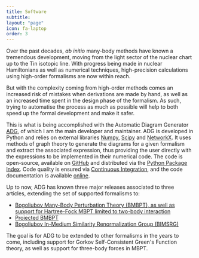 ```yaml
---
title: Software
subtitle:
layout: "page"
icon: fa-laptop
order: 3
---
```


Over the past decades, *ab initio* many-body methods have known a tremendous
development, moving from the light sector of the nuclear chart up to the Tin
isotopic line. With progress being made in nuclear Hamiltonians as well as
numerical techniques, high-precision calculations using high-order formalisms
are now within reach.

But with the complexity coming from high-order methods comes an increased risk
of mistakes when derivations are made by hand, as well as an increased time
spent in the design phase of the formalism. As such, trying to automatise the
process as much as possible will help to both speed up the formal development
and make it safer.

This is what is being accomplished with the Automatic Diagram Generator
[ADG](https://github.com/adgproject/adg/), of which I am the main developer
and maintainer. ADG is developed in Python and relies on external libraries
[Numpy](https://numpy.org/), [Scipy](https://scipy.org/) and
[NetworkX](https://networkx.org/). It uses methods of graph theory to generate
the diagrams for a given formalism and extract the associated expression, thus
providing the user directly with the expressions to be implemented in
their numerical code. The code is open-source, available on
[GitHub](https://github.com/adgproject/adg/) and distributed via the
[Python Package Index](https://pypi.org/project/adg/). Code quality is ensured
via [Continuous Integration](https://travis-ci.com/github/adgproject/adg),
and the code documentation is available [online](https://adg.readthedocs.io/).

Up to now, ADG has known three major releases associated to three articles,
extending the set of supported formalisms to:
  - [Bogoliubov Many-Body Perturbation Theory (BMBPT), as well as support for Hartree-Fock MBPT limited to two-body interaction](https://doi.org/10.1016/j.cpc.2018.11.023)
  - [Projected BMBPT](https://doi.org/10.1016/j.cpc.2020.107677)
  - [Bogoliubov In-Medium Similarity Renormalization Group (BIMSRG)](https://doi.org/10.1140/epja/s10050-021-00621-6)

The goal is for ADG to be extended to other formalisms in the years to come,
including support for Gorkov Self-Consistent Green's Function theory, as well
as support for three-body forces in MBPT.
